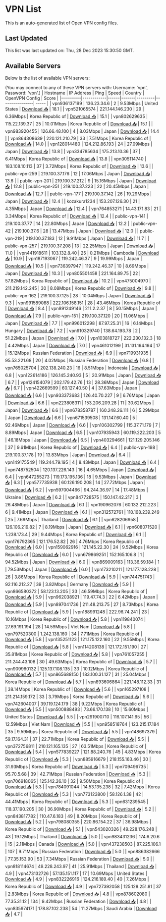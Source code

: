 # VPN List

This is an auto-generated list of Open VPN config files.

## Last Updated

This list was last updated on: Thu, 28 Dec 2023 15:30:50 GMT.

## Available Servers

Below is the list of available VPN servers:

(You may connect to any of these VPN servers with: Username: 'vpn', Password: 'vpn'.)
| Hostname | IP Address | Ping | Speed | Country | OpenVPN Config | Score |
|----------|------------|------|-------|---------|----------------| ----- |
| vpn936137199 | 136.23.34.6 | 2 | 9.53Mbps | United States | [Download 📥](./configs/server_0_US.ovpn) | 18.1 |
| vpn521065574 | 221.144.146.230 | 29 | 6.36Mbps | Korea Republic of | [Download 📥](./configs/server_1_KR.ovpn) | 15.1 |
| vpn802629635 | 115.22.139.37 | 25 | 10.01Mbps | Korea Republic of | [Download 📥](./configs/server_2_KR.ovpn) | 15.1 |
| vpn983920455 | 126.66.48.100 | 4 | 8.03Mbps | Japan | [Download 📥](./configs/server_3_JP.ovpn) | 14.4 |
| vpn864308639 | 220.121.210.79 | 33 | 7.51Mbps | Korea Republic of | [Download 📥](./configs/server_4_KR.ovpn) | 14.0 |
| vpn128014480 | 124.212.86.193 | 24 | 27.09Mbps | Japan | [Download 📥](./configs/server_5_JP.ovpn) | 13.8 |
| vpn334785634 | 175.213.10.36 | 37 | 6.41Mbps | Korea Republic of | [Download 📥](./configs/server_6_KR.ovpn) | 13.8 |
| vpn305114740 | 183.108.10.113 | 37 | 3.72Mbps | Korea Republic of | [Download 📥](./configs/server_7_KR.ovpn) | 13.6 |
| public-vpn-259 | 219.100.37.176 | 12 | 17.06Mbps | Japan | [Download 📥](./configs/server_8_JP.ovpn) | 13.6 |
| public-vpn-201 | 219.100.37.212 | 9 | 15.16Mbps | Japan | [Download 📥](./configs/server_9_JP.ovpn) | 12.8 |
| public-vpn-251 | 219.100.37.223 | 22 | 20.45Mbps | Japan | [Download 📥](./configs/server_10_JP.ovpn) | 12.7 |
| public-vpn-177 | 219.100.37.142 | 26 | 19.29Mbps | Japan | [Download 📥](./configs/server_11_JP.ovpn) | 12.4 |
| kozakura1234 | 153.207.126.30 | 21 | 4.35Mbps | Japan | [Download 📥](./configs/server_12_JP.ovpn) | 12.4 |
| vpn764853271 | 14.43.171.83 | 21 | 3.34Mbps | Korea Republic of | [Download 📥](./configs/server_13_KR.ovpn) | 12.4 |
| public-vpn-141 | 219.100.37.77 | 14 | 22.80Mbps | Japan | [Download 📥](./configs/server_14_JP.ovpn) | 12.2 |
| public-vpn-42 | 219.100.37.6 | 28 | 13.47Mbps | Japan | [Download 📥](./configs/server_15_JP.ovpn) | 12.0 |
| public-vpn-219 | 219.100.37.183 | 12 | 9.91Mbps | Japan | [Download 📥](./configs/server_16_JP.ovpn) | 11.7 |
| public-vpn-257 | 219.100.37.208 | 13 | 22.25Mbps | Japan | [Download 📥](./configs/server_17_JP.ovpn) | 11.0 |
| vpn441918611 | 103.132.8.40 | 25 | 0.21Mbps | Cambodia | [Download 📥](./configs/server_18_KH.ovpn) | 10.9 |
| vpn187193067 | 119.242.46.37 | 9 | 19.99Mbps | Japan | [Download 📥](./configs/server_19_JP.ovpn) | 10.5 |
| vpn736397947 | 119.242.46.37 | 10 | 8.69Mbps | Japan | [Download 📥](./configs/server_20_JP.ovpn) | 10.3 |
| vpn805501458 | 221.164.89.75 | 22 | 57.82Mbps | Korea Republic of | [Download 📥](./configs/server_21_KR.ovpn) | 10.2 |
| vpn475004970 | 211.219.142.245 | 30 | 8.08Mbps | Korea Republic of | [Download 📥](./configs/server_22_KR.ovpn) | 9.8 |
| public-vpn-162 | 219.100.37.125 | 28 | 10.04Mbps | Japan | [Download 📥](./configs/server_23_JP.ovpn) | 9.3 |
| vpn991589088 | 222.106.158.151 | 28 | 43.46Mbps | Korea Republic of | [Download 📥](./configs/server_24_KR.ovpn) | 8.4 |
| vpn891249146 | 211.2.2.37 | 8 | 50.15Mbps | Japan | [Download 📥](./configs/server_25_JP.ovpn) | 7.9 |
| public-vpn-151 | 219.100.37.120 | 20 | 11.06Mbps | Japan | [Download 📥](./configs/server_26_JP.ovpn) | 7.7 |
| vpn996012298 | 87.97.25.31 | 16 | 6.14Mbps | Hungary | [Download 📥](./configs/server_27_HU.ovpn) | 7.2 |
| vpn910329740 | 138.64.193.78 | 2 | 51.22Mbps | Japan | [Download 📥](./configs/server_28_JP.ovpn) | 7.0 |
| vpn103818727 | 222.230.132.3 | 18 | 4.42Mbps | Japan | [Download 📥](./configs/server_29_JP.ovpn) | 7.0 |
| vpn461012199 | 31.131.194.194 | 17 | 15.12Mbps | Russian Federation | [Download 📥](./configs/server_30_RU.ovpn) | 6.9 |
| vpn719931935 | 95.53.221.68 | 20 | 4.02Mbps | Russian Federation | [Download 📥](./configs/server_31_RU.ovpn) | 6.8 |
| vpn765025704 | 202.138.240.23 | 16 | 8.51Mbps | Indonesia | [Download 📥](./configs/server_32_ID.ovpn) | 6.8 |
| vpn122614186 | 126.145.240.93 | 5 | 20.91Mbps | Japan | [Download 📥](./configs/server_33_JP.ovpn) | 6.7 |
| vpn124154079 | 202.179.42.76 | 13 | 28.36Mbps | Japan | [Download 📥](./configs/server_34_JP.ovpn) | 6.7 |
| vpn422669599 | 60.127.40.50 | 4 | 37.63Mbps | Japan | [Download 📥](./configs/server_35_JP.ovpn) | 6.6 |
| vpn933373683 | 126.40.70.227 | 9 | 6.76Mbps | Japan | [Download 📥](./configs/server_36_JP.ovpn) | 6.6 |
| vpn223808311 | 153.206.209.28 | 11 | 30.62Mbps | Japan | [Download 📥](./configs/server_37_JP.ovpn) | 6.6 |
| vpn678358787 | 160.248.26.111 | 6 | 5.29Mbps | Japan | [Download 📥](./configs/server_38_JP.ovpn) | 6.6 |
| vpn671539508 | 131.147.60.40 | 5 | 92.46Mbps | Japan | [Download 📥](./configs/server_39_JP.ovpn) | 6.6 |
| vpn106302799 | 115.37.71.179 | 7 | 8.89Mbps | Japan | [Download 📥](./configs/server_40_JP.ovpn) | 6.5 |
| vpn107935943 | 60.119.222.203 | 5 | 46.18Mbps | Japan | [Download 📥](./configs/server_41_JP.ovpn) | 6.5 |
| vpn403294661 | 121.129.205.146 | 37 | 9.61Mbps | Korea Republic of | [Download 📥](./configs/server_42_KR.ovpn) | 6.4 |
| public-vpn-198 | 219.100.37.178 | 19 | 13.83Mbps | Japan | [Download 📥](./configs/server_43_JP.ovpn) | 6.4 |
| vpn149175549 | 119.244.79.195 | 4 | 8.43Mbps | Japan | [Download 📥](./configs/server_44_JP.ovpn) | 6.4 |
| vpn748752504 | 120.137.226.143 | 16 | 4.65Mbps | Japan | [Download 📥](./configs/server_45_JP.ovpn) | 6.4 |
| vpn647255273 | 119.173.195.136 | 18 | 9.53Mbps | Japan | [Download 📥](./configs/server_46_JP.ovpn) | 6.3 |
| vpn577735938 | 60.126.190.208 | 14 | 27.72Mbps | Japan | [Download 📥](./configs/server_47_JP.ovpn) | 6.2 |
| vpn597004466 | 94.244.36.97 | 14 | 17.48Mbps | Ukraine | [Download 📥](./configs/server_48_UA.ovpn) | 6.2 |
| vpn847728575 | 150.147.42.217 | 3 | 26.48Mbps | Japan | [Download 📥](./configs/server_49_JP.ovpn) | 6.1 |
| vpn190962076 | 60.132.212.223 | 6 | 9.41Mbps | Japan | [Download 📥](./configs/server_50_JP.ovpn) | 6.1 |
| vpn312572761 | 110.168.239.249 | 25 | 7.69Mbps | Thailand | [Download 📥](./configs/server_51_TH.ovpn) | 6.1 |
| vpn628206958 | 126.106.219.82 | 7 | 8.19Mbps | Japan | [Download 📥](./configs/server_52_JP.ovpn) | 6.1 |
| vpn608071520 | 1.238.173.4 | 29 | 9.44Mbps | Korea Republic of | [Download 📥](./configs/server_53_KR.ovpn) | 6.1 |
| vpn176792365 | 121.176.52.82 | 26 | 4.76Mbps | Korea Republic of | [Download 📥](./configs/server_54_KR.ovpn) | 6.0 |
| vpn159062916 | 121.145.22.30 | 24 | 9.52Mbps | Korea Republic of | [Download 📥](./configs/server_55_KR.ovpn) | 6.0 |
| vpn679869251 | 152.165.106.8 | 1 | 94.52Mbps | Japan | [Download 📥](./configs/server_56_JP.ovpn) | 6.0 |
| vpn869009163 | 113.36.59.184 | 1 | 79.53Mbps | Japan | [Download 📥](./configs/server_57_JP.ovpn) | 6.0 |
| vpn173210211 | 121.177.128.228 | 26 | 3.86Mbps | Korea Republic of | [Download 📥](./configs/server_58_KR.ovpn) | 5.9 |
| vpn744751743 | 92.116.212.27 | 39 | 3.82Mbps | Germany | [Download 📥](./configs/server_59_DE.ovpn) | 5.9 |
| vpn866580372 | 58.123.13.205 | 33 | 46.59Mbps | Korea Republic of | [Download 📥](./configs/server_60_KR.ovpn) | 5.9 |
| vpn962038921 | 119.47.74.3 | 22 | 6.42Mbps | Japan | [Download 📥](./configs/server_61_JP.ovpn) | 5.9 |
| vpn897041736 | 211.48.213.75 | 27 | 8.73Mbps | Korea Republic of | [Download 📥](./configs/server_62_KR.ovpn) | 5.9 |
| vpn188991248 | 222.96.74.241 | 23 | 10.16Mbps | Korea Republic of | [Download 📥](./configs/server_63_KR.ovpn) | 5.8 |
| vpn119840074 | 27.69.191.194 | 28 | 14.59Mbps | Viet Nam | [Download 📥](./configs/server_64_VN.ovpn) | 5.8 |
| vpn797520300 | 1.242.138.160 | 34 | 7.71Mbps | Korea Republic of | [Download 📥](./configs/server_65_KR.ovpn) | 5.8 |
| vpn135251123 | 121.175.122.160 | 22 | 9.55Mbps | Korea Republic of | [Download 📥](./configs/server_66_KR.ovpn) | 5.8 |
| vpn114208138 | 121.172.151.190 | 27 | 35.81Mbps | Korea Republic of | [Download 📥](./configs/server_67_KR.ovpn) | 5.8 |
| vpn761057255 | 211.244.43.108 | 30 | 49.63Mbps | Korea Republic of | [Download 📥](./configs/server_68_KR.ovpn) | 5.7 |
| vpn909960132 | 125.137.108.135 | 33 | 10.12Mbps | Korea Republic of | [Download 📥](./configs/server_69_KR.ovpn) | 5.7 |
| vpn865688150 | 183.100.31.127 | 31 | 25.04Mbps | Korea Republic of | [Download 📥](./configs/server_70_KR.ovpn) | 5.7 |
| vpn893606864 | 221.148.112.33 | 31 | 38.14Mbps | Korea Republic of | [Download 📥](./configs/server_71_KR.ovpn) | 5.6 |
| vpn165297108 | 211.214.159.172 | 33 | 3.79Mbps | Korea Republic of | [Download 📥](./configs/server_72_KR.ovpn) | 5.6 |
| vpn742604007 | 39.119.124.179 | 38 | 9.22Mbps | Korea Republic of | [Download 📥](./configs/server_73_KR.ovpn) | 5.5 |
| vpn500888493 | 73.66.170.138 | 10 | 15.60Mbps | United States | [Download 📥](./configs/server_74_US.ovpn) | 5.5 |
| vpn291900710 | 116.107.141.65 | 56 | 12.59Mbps | Viet Nam | [Download 📥](./configs/server_75_VN.ovpn) | 5.5 |
| vpn958518764 | 123.215.17.184 | 35 | 9.59Mbps | Korea Republic of | [Download 📥](./configs/server_76_KR.ovpn) | 5.5 |
| vpn148697379 | 59.17.164.31 | 37 | 22.71Mbps | Korea Republic of | [Download 📥](./configs/server_77_KR.ovpn) | 5.5 |
| vpn372756811 | 210.121.165.135 | 27 | 63.51Mbps | Korea Republic of | [Download 📥](./configs/server_78_KR.ovpn) | 5.4 |
| vpn577839227 | 121.88.240.76 | 45 | 4.83Mbps | Korea Republic of | [Download 📥](./configs/server_79_KR.ovpn) | 5.3 |
| vpn885916679 | 218.155.163.46 | 30 | 31.93Mbps | Korea Republic of | [Download 📥](./configs/server_80_KR.ovpn) | 5.3 |
| vpn709496735 | 95.70.5.68 | 39 | 42.71Mbps | Russian Federation | [Download 📥](./configs/server_81_RU.ovpn) | 5.3 |
| vpn706918065 | 125.142.26.10 | 32 | 9.50Mbps | Korea Republic of | [Download 📥](./configs/server_82_KR.ovpn) | 5.3 |
| vpn784091044 | 14.53.135.238 | 32 | 7.42Mbps | Korea Republic of | [Download 📥](./configs/server_83_KR.ovpn) | 5.3 |
| vpn773123800 | 58.126.1.38 | 42 | 44.41Mbps | Korea Republic of | [Download 📥](./configs/server_84_KR.ovpn) | 5.3 |
| vpn631239545 | 118.37.190.205 | 30 | 36.90Mbps | Korea Republic of | [Download 📥](./configs/server_85_KR.ovpn) | 5.2 |
| vpn843817782 | 110.47.6.183 | 49 | 8.20Mbps | Korea Republic of | [Download 📥](./configs/server_86_KR.ovpn) | 5.2 |
| vpn798080355 | 220.86.154.22 | 37 | 36.98Mbps | Korea Republic of | [Download 📥](./configs/server_87_KR.ovpn) | 5.1 |
| vpn543020326 | 49.228.176.248 | 43 | 19.12Mbps | Thailand | [Download 📥](./configs/server_88_TH.ovpn) | 5.0 |
| vpn983431236 | 174.6.20.6 | 15 | 2.11Mbps | Canada | [Download 📥](./configs/server_89_CA.ovpn) | 5.0 |
| vpn437238503 | 87.225.106.1 | 107 | 9.71Mbps | Russian Federation | [Download 📥](./configs/server_90_RU.ovpn) | 5.0 |
| vpn886382666 | 77.35.153.90 | 53 | 7.34Mbps | Russian Federation | [Download 📥](./configs/server_91_RU.ovpn) | 5.0 |
| vpn818114674 | 49.228.243.97 | 41 | 25.91Mbps | Thailand | [Download 📥](./configs/server_92_TH.ovpn) | 4.9 |
| vpn473132726 | 57.135.151.117 | 17 | 10.69Mbps | United States | [Download 📥](./configs/server_93_US.ovpn) | 4.9 |
| vpn832226916 | 124.216.189.40 | 40 | 7.26Mbps | Korea Republic of | [Download 📥](./configs/server_94_KR.ovpn) | 4.9 |
| vpn727392058 | 125.128.251.81 | 37 | 2.83Mbps | Korea Republic of | [Download 📥](./configs/server_95_KR.ovpn) | 4.8 |
| vpn878602080 | 77.35.31.12 | 134 | 9.42Mbps | Russian Federation | [Download 📥](./configs/server_96_RU.ovpn) | 4.8 |
| vpn835974171 | 178.87.102.238 | 54 | 11.27Mbps | Saudi Arabia | [Download 📥](./configs/server_97_SA.ovpn) | 4.7 |
